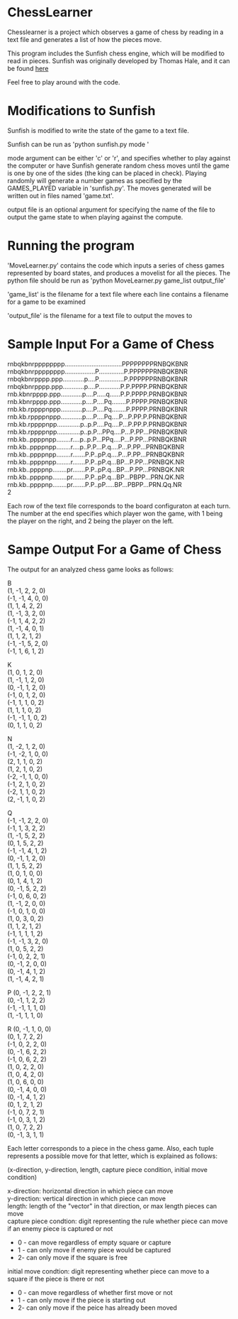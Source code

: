 ChessLearner
============
Chesslearner is a project which observes a game of chess by reading in a text file and 
generates a list of how the pieces move. 

This program includes the Sunfish chess engine, which will be modified to read in pieces. 
Sunfish was originally developed by Thomas Hale, and it can be 
found [here](https://github.com/thomasahle/sunfish)

Feel free to play around with the code.

Modifications to Sunfish
============

Sunfish is modified to write the state of the game to a text file.

Sunfish can be run as 'python sunfish.py mode <output file>'

mode argument can be either 'c' or 'r', and specifies whether to play against the computer
or have Sunfish generate random chess moves until the game is one by one of the sides (the king
can be placed in check). Playing randomly will generate a number games as specified by
the GAMES_PLAYED variable in 'sunfish.py'. The moves generated will be written out in files named
'game<number>.txt'.

output file is an optional argument for specifying the name of the file to output the game state to
when playing against the compute.

Running the program
====================

'MoveLearner.py' contains the code which inputs a series of chess games represented by board states, and
produces a movelist for all the pieces. The python file should be run as 'python MoveLearner.py game_list output_file'

'game_list' is the filename for a text file where each line contains a filename for a game to be examined

'output_file' is the filename for a text file to output the moves to

Sample Input For a Game of Chess
=====================

rnbqkbnrpppppppp................................PPPPPPPPRNBQKBNR  
rnbqkbnrpppppppp.................P..............P.PPPPPPRNBQKBNR  
rnbqkbnrpppp.ppp............p....P..............P.PPPPPPRNBQKBNR  
rnbqkbnrpppp.ppp............p....P............P.P.PPPP.PRNBQKBNR  
rnb.kbnrpppp.ppp............p....P.....q......P.P.PPPP.PRNBQKBNR  
rnb.kbnrpppp.ppp............p....P....Pq........P.PPPP.PRNBQKBNR  
rnb.kb.rppppnppp............p....P....Pq........P.PPPP.PRNBQKBNR  
rnb.kb.rppppnppp............p....P....Pq....P...P.PP.P.PRNBQKBNR  
rnb.kb.rppppnpp.............p..p.P....Pq....P...P.PP.P.PRNBQKBNR  
rnb.kb.rppppnpp.............p..p.P...PPq....P...P.PP...PRNBQKBNR  
rnb.kb..ppppnpp........r....p..p.P...PPq....P...P.PP...PRNBQKBNR  
rnb.kb..ppppnpp........r....p..P.P...P.q....P...P.PP...PRNBQKBNR  
rnb.kb..ppppnpp........r.......P.P..pP.q....P...P.PP...PRNBQKBNR  
rnb.kb..ppppnpp........r.......P.P..pP.q...BP...P.PP...PRNBQK.NR  
rnb.kb..ppppnp........pr.......P.P..pP.q...BP...P.PP...PRNBQK.NR  
rnb.kb..ppppnp........pr.......P.P..pP.q...BP...PBPP...PRN.QK.NR  
rnb.kb..ppppnp........pr.......P.P..pP.....BP...PBPP...PRN.Qq.NR  
2

Each row of the text file corresponds to the board configuraton at each turn. The number at the end specifies
which player won the game, with 1 being the player on the right, and 2 being the player on the left.

Sampe Output For a Game of Chess
=======================

The output for an analyzed chess game looks as follows:

B  
(1, -1, 2, 2, 0)  
(-1, -1, 4, 0, 0)  
(1, 1, 4, 2, 2)  
(1, -1, 3, 2, 0)  
(-1, 1, 4, 2, 2)  
(1, -1, 4, 0, 1)  
(1, 1, 2, 1, 2)  
(-1, -1, 5, 2, 0)  
(-1, 1, 6, 1, 2)  

K  
(1, 0, 1, 2, 0)  
(1, -1, 1, 2, 0)  
(0, -1, 1, 2, 0)  
(-1, 0, 1, 2, 0)  
(-1, 1, 1, 0, 2)  
(1, 1, 1, 0, 2)  
(-1, -1, 1, 0, 2)  
(0, 1, 1, 0, 2)  

N  
(1, -2, 1, 2, 0)  
(-1, -2, 1, 0, 0)  
(2, 1, 1, 0, 2)  
(1, 2, 1, 0, 2)  
(-2, -1, 1, 0, 0)  
(-1, 2, 1, 0, 2)  
(-2, 1, 1, 0, 2)  
(2, -1, 1, 0, 2)  

Q  
(-1, -1, 2, 2, 0)  
(-1, 1, 3, 2, 2)  
(1, -1, 5, 2, 2)  
(0, 1, 5, 2, 2)  
(-1, -1, 4, 1, 2)  
(0, -1, 1, 2, 0)  
(1, 1, 5, 2, 2)  
(1, 0, 1, 0, 0)  
(0, 1, 4, 1, 2)  
(0, -1, 5, 2, 2)  
(-1, 0, 6, 0, 2)  
(1, -1, 2, 0, 0)  
(-1, 0, 1, 0, 0)  
(1, 0, 3, 0, 2)  
(1, 1, 2, 1, 2)  
(-1, 1, 1, 1, 2)  
(-1, -1, 3, 2, 0)  
(1, 0, 5, 2, 2)  
(-1, 0, 2, 2, 1)  
(0, -1, 2, 0, 0)  
(0, -1, 4, 1, 2)  
(1, -1, 4, 2, 1)  

P
(0, -1, 2, 2, 1)  
(0, -1, 1, 2, 2)  
(-1, -1, 1, 1, 0)  
(1, -1, 1, 1, 0)  

R
(0, -1, 1, 0, 0)  
(0, 1, 7, 2, 2)  
(-1, 0, 2, 2, 0)  
(0, -1, 6, 2, 2)  
(-1, 0, 6, 2, 2)  
(1, 0, 2, 2, 0)  
(1, 0, 4, 2, 0)  
(1, 0, 6, 0, 0)  
(0, -1, 4, 0, 0)  
(0, -1, 4, 1, 2)  
(0, 1, 2, 1, 2)  
(-1, 0, 7, 2, 1)  
(-1, 0, 3, 1, 2)  
(1, 0, 7, 2, 2)  
(0, -1, 3, 1, 1)  

Each letter corresponds to a piece in the chess game. Also, each tuple represents a possible move for 
that letter, which is explained as follows:

(x-direction, y-direction, length, capture piece condition, initial move condition)

x-direction: horizontal direction in which piece can move  
y-direction: vertical direction in which piece can move  
length: length of the "vector" in that direction, or max length pieces can move  
capture piece condtion: digit representing the rule whether piece can move if an enemy piece is captured or not  

* 0 - can move regardless of empty square or capture  
* 1 - can only move if enemy piece would be captured  
* 2- can only move if the square is free  

initial move condtion: digit representing whether piece can move to a square if the piece is there or not

* 0 - can move regardless of whether first move or not  
* 1 - can only move if the piece is starting out  
* 2- can only move if the peice has already been moved  